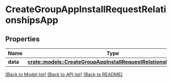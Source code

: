 # CreateGroupAppInstallRequestRelationshipsApp

## Properties

Name | Type | Description | Notes
------------ | ------------- | ------------- | -------------
**data** | [**crate::models::CreateGroupAppInstallRequestRelationshipsAppData**](createGroupAppInstall_request_relationships_app_data.md) |  | 

[[Back to Model list]](../README.md#documentation-for-models) [[Back to API list]](../README.md#documentation-for-api-endpoints) [[Back to README]](../README.md)


